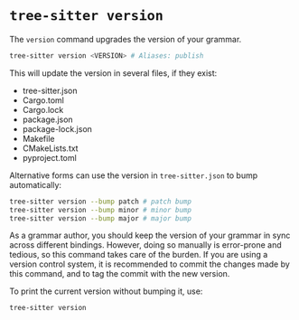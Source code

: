 # `tree-sitter version`

The `version` command upgrades the version of your grammar.

```bash
tree-sitter version <VERSION> # Aliases: publish
```

This will update the version in several files, if they exist:

* tree-sitter.json
* Cargo.toml
* Cargo.lock
* package.json
* package-lock.json
* Makefile
* CMakeLists.txt
* pyproject.toml

Alternative forms can use the version in `tree-sitter.json` to bump automatically:

```bash
tree-sitter version --bump patch # patch bump
tree-sitter version --bump minor # minor bump
tree-sitter version --bump major # major bump
```

As a grammar author, you should keep the version of your grammar in sync across
different bindings. However, doing so manually is error-prone and tedious, so
this command takes care of the burden. If you are using a version control system,
it is recommended to commit the changes made by this command, and to tag the
commit with the new version.

To print the current version without bumping it, use:

```bash
tree-sitter version
```
